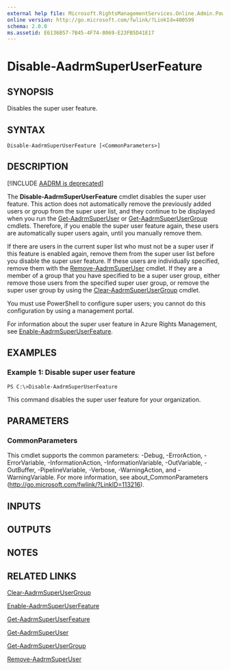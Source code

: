 ```yaml
---
external help file: Microsoft.RightsManagementServices.Online.Admin.PowerShell.dll-Help.xml
online version: http://go.microsoft.com/fwlink/?LinkId=400599
schema: 2.0.0
ms.assetid: E6136B57-7B45-4F74-8069-E23FB5D41E17
---
```


# Disable-AadrmSuperUserFeature

## SYNOPSIS
Disables the super user feature.

## SYNTAX

```
Disable-AadrmSuperUserFeature [<CommonParameters>]
```

## DESCRIPTION
[!INCLUDE [AADRM is deprecated](./includes/aadrm-deprecated.md)]

The **Disable-AadrmSuperUserFeature** cmdlet disables the super user feature. This action does not automatically remove the previously added users or group from the super user list, and they continue to be displayed when you run the [Get-AadrmSuperUser](./Get-AadrmSuperUser.md) or [Get-AadrmSuperUserGroup](./Get-AadrmSuperUserGroup.md) cmdlets. Therefore, if you enable the super user feature again, these users are automatically super users again, until you manually remove them.

If there are users in the current super list who must not be a super user if this feature is enabled again, remove them from the super user list before you disable the super user feature. If these users are individually specified, remove them with the [Remove-AadrmSuperUser](./Remove-AadrmSuperUser.md) cmdlet. If they are a member of a group that you have specified to be a super user group, either remove those users from the specified super user group, or remove the super user group by using the [Clear-AadrmSuperUserGroup](./Clear-AadrmSuperUserGroup.md) cmdlet.

You must use PowerShell to configure super users; you cannot do this configuration by using a management portal.

For information about the super user feature in Azure Rights Management, see [Enable-AadrmSuperUserFeature](./Enable-AadrmSuperUserFeature.md).

## EXAMPLES

### Example 1: Disable super user feature
```
PS C:\>Disable-AadrmSuperUserFeature
```

This command disables the super user feature for your organization.

## PARAMETERS

### CommonParameters
This cmdlet supports the common parameters: -Debug, -ErrorAction, -ErrorVariable, -InformationAction, -InformationVariable, -OutVariable, -OutBuffer, -PipelineVariable, -Verbose, -WarningAction, and -WarningVariable. For more information, see about_CommonParameters (http://go.microsoft.com/fwlink/?LinkID=113216).

## INPUTS

## OUTPUTS

## NOTES

## RELATED LINKS

[Clear-AadrmSuperUserGroup](./Clear-AadrmSuperUserGroup.md)

[Enable-AadrmSuperUserFeature](./Enable-AadrmSuperUserFeature.md)

[Get-AadrmSuperUserFeature](./Get-AadrmSuperUserFeature.md)

[Get-AadrmSuperUser](./Get-AadrmSuperUser.md)

[Get-AadrmSuperUserGroup](./Get-AadrmSuperUserGroup.md)

[Remove-AadrmSuperUser](./Remove-AadrmSuperUser.md)

